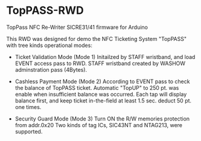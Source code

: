 # TopPASS-RWD
TopPass NFC Re-Writer SICRE31/41 firmware for Arduino

This RWD was designed for demo the NFC Ticketing System "TopPASS" with tree kinds operational modes:
- Ticket Validation Mode (Mode 1)
    Initailzed by STAFF wristband, and load EVENT access pass to RWD.
    STAFF wristband created by WASHOW adminstration pass (4Bytes).
    
- Cashless Payment Mode  (Mode 2)
   According to EVENT pass to check the balance of TopPASS ticket.
   Automatic "TopUP" to 250 pt. was enable when insufficient balance was occurred.
   Each tap will display balance first, and keep ticket in-the-field at least 1.5 sec. deduct 50 pt. one times.
   
- Security Guard Mode  (Mode 3)
   Turn ON the R/W memories protection from addr.0x20
   Two kinds of tag ICs, SIC43NT and NTAG213, were supported.
